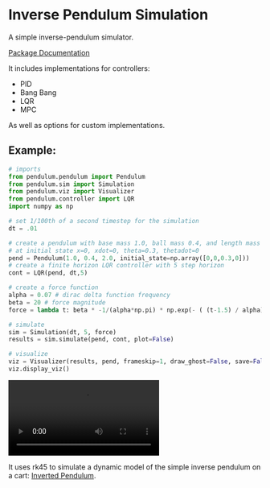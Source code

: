# Inverse Pendulum Simulation
A simple inverse-pendulum simulator.

[Package Documentation](http://rland93.github.io/pendulum/)

It includes implementations for controllers:
+ PID
+ Bang Bang
+ LQR
+ MPC

As well as options for custom implementations.

## Example: 
```python
# imports
from pendulum.pendulum import Pendulum
from pendulum.sim import Simulation
from pendulum.viz import Visualizer
from pendulum.controller import LQR
import numpy as np

# set 1/100th of a second timestep for the simulation
dt = .01

# create a pendulum with base mass 1.0, ball mass 0.4, and length mass 2
# at initial state x=0, xdot=0, theta=0.3, thetadot=0
pend = Pendulum(1.0, 0.4, 2.0, initial_state=np.array([0,0,0.3,0]))
# create a finite horizon LQR controller with 5 step horizon
cont = LQR(pend, dt,5)

# create a force function
alpha = 0.07 # dirac delta function frequency
beta = 20 # force magnitude
force = lambda t: beta * -1/(alpha*np.pi) * np.exp(- ( (t-1.5) / alpha)**2)

# simulate
sim = Simulation(dt, 5, force)
results = sim.simulate(pend, cont, plot=False)

# visualize
viz = Visualizer(results, pend, frameskip=1, draw_ghost=False, save=False)
viz.display_viz()
```

![Example](examplevideo.mp4)

It uses rk45 to simulate a dynamic model of the simple inverse pendulum on a cart: [Inverted Pendulum](https://en.wikipedia.org/wiki/Inverted_pendulum).
